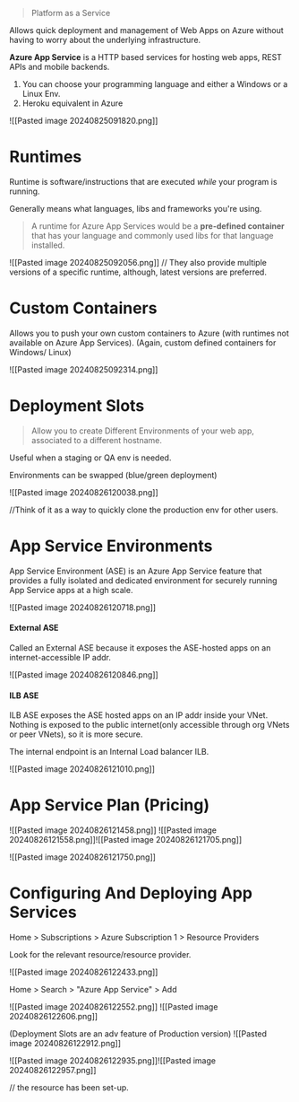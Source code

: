 > Platform as a Service

Allows quick deployment and management of Web Apps on Azure without having to worry about the underlying infrastructure.

**Azure App Service** is a HTTP based services for hosting web apps, REST APIs and mobile backends.

1. You can choose your programming language and either a Windows or a Linux Env.
2. Heroku equivalent in Azure

![[Pasted image 20240825091820.png]]

# Runtimes

Runtime is software/instructions that are executed *while* your program is running.

Generally means what languages, libs and frameworks you're using.

> A runtime for Azure App Services would be a **pre-defined container** that has your language and commonly used libs for that language installed.


![[Pasted image 20240825092056.png]]
// They also provide multiple versions of a specific runtime, although, latest versions are preferred.

# Custom Containers

Allows you to push your own custom containers to Azure (with runtimes not available on Azure App Services). (Again, custom defined containers for Windows/ Linux)

![[Pasted image 20240825092314.png]]

# Deployment Slots

> Allow you to create Different Environments of your web app, associated to a different hostname.

Useful when a staging or QA env is needed.

Environments can be swapped (blue/green deployment)

![[Pasted image 20240826120038.png]]

//Think of it as a way to quickly clone the production env for other users.


# App Service Environments

App Service Environment (ASE) is an Azure App Service feature that provides a fully isolated and dedicated environment for securely running App Service apps at a high scale.

![[Pasted image 20240826120718.png]]

#### External ASE

Called an External ASE because it exposes the ASE-hosted apps on an internet-accessible IP addr.

![[Pasted image 20240826120846.png]]

#### ILB ASE

ILB ASE exposes the ASE hosted apps on an IP addr inside your VNet. Nothing is exposed to the public internet(only accessible through org VNets or peer VNets), so it is more secure.

The internal endpoint is an Internal Load balancer ILB.

![[Pasted image 20240826121010.png]]

# App Service Plan (Pricing)

![[Pasted image 20240826121458.png]]
![[Pasted image 20240826121558.png]]![[Pasted image 20240826121705.png]]

![[Pasted image 20240826121750.png]]
# Configuring And Deploying App Services

Home > Subscriptions > Azure Subscription 1 > Resource Providers

Look for the relevant resource/resource provider.

![[Pasted image 20240826122433.png]]

Home > Search > "Azure App Service" > Add

![[Pasted image 20240826122552.png]]
![[Pasted image 20240826122606.png]]

(Deployment Slots are an adv feature of Production version)
![[Pasted image 20240826122912.png]]

![[Pasted image 20240826122935.png]]![[Pasted image 20240826122957.png]]

// the resource has been set-up.

